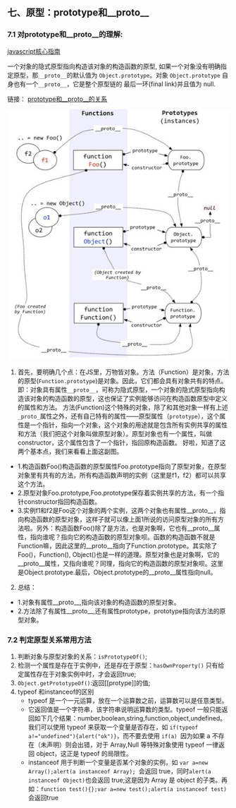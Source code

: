 ## 七、原型：prototype和__proto__

### 7.1 对prototype和__proto__的理解:

[javascript核心指南](http://www.cnblogs.com/ifishing/archive/2010/12/08/1900594.html) 

一个对象的隐式原型指向构造该对象的构造函数的原型,
如果一个对象没有明确指定原型，那`__proto__`的默认值为 `Object.prototype`。对象 `Object.prototype` 自身也有一个`__proto__`，它是整个原型链的 最后一环(final link)并且值为 null. 

链接：
[prototype和__proto__的关系](https://www.zhihu.com/question/34183746/answer/58155878) 

![](pic/prototype.jpg)

1. 首先，要明确几个点：在JS里，万物皆对象。方法（Function）是对象，方法的原型(`Function.prototype`)是对象。因此，它们都会具有对象共有的特点。即：对象具有属性`__proto__`，可称为隐式原型，一个对象的隐式原型指向构造该对象的构造函数的原型，这也保证了实例能够访问在构造函数原型中定义的属性和方法。
方法(Function)这个特殊的对象，除了和其他对象一样有上述`_proto_`属性之外，还有自己特有的属性——原型属性（`prototype`），这个属性是一个指针，指向一个对象，这个对象的用途就是包含所有实例共享的属性和方法（我们把这个对象叫做原型对象）。原型对象也有一个属性，叫做constructor，这个属性包含了一个指针，指回原构造函数。
好啦，知道了这两个基本点，我们来看看上面这副图。
  + 1.构造函数Foo()构造函数的原型属性Foo.prototype指向了原型对象，在原型对象里有共有的方法，所有构造函数声明的实例（这里是f1，f2）都可以共享这个方法。
  + 2.原型对象Foo.prototype,Foo.prototype保存着实例共享的方法，有一个指针constructor指回构造函数。
  + 3.实例f1和f2是Foo这个对象的两个实例，这两个对象也有属性__proto__，指向构造函数的原型对象，这样子就可以像上面1所说的访问原型对象的所有方法啦。另外：构造函数Foo()除了是方法，也是对象啊，它也有__proto__属性，指向谁呢？指向它的构造函数的原型对象呗。函数的构造函数不就是Function嘛，因此这里的__proto__指向了Function.prototype。其实除了Foo()，Function(), Object()也是一样的道理。原型对象也是对象啊，它的__proto__属性，又指向谁呢？同理，指向它的构造函数的原型对象呗。这里是Object.prototype.最后，Object.prototype的__proto__属性指向null。

2. 总结：
  + 1.对象有属性__proto__,指向该对象的构造函数的原型对象。
  + 2.方法除了有属性__proto__,还有属性prototype，prototype指向该方法的原型对象。

### 7.2 判定原型关系常用方法

1. 判断对象与原型对象的关系：`isPrototypeOf()`;
2. 检测一个属性是存在于实例中，还是存在于原型：`hasOwnProperty()`
   只有给定属性存在于对象实例中时，才会返回true;
3. `Object.getPrototypeOf()`:返回[[protype]]的值;
4. typeof 和instanceof的区别
    * typeof 是一个一元运算，放在一个运算数之前，运算数可以是任意类型。
    * 它返回值是一个字符串，该字符串说明运算数的类型。typeof 一般只能返回如下几个结果：number,boolean,string,function,object,undefined。我们可以使用 typeof 来获取一个变量是否存在，如 `if(typeof a!="undefined"){alert("ok")}`，而不要去使用 `if(a) `因为如果 a 不存在（未声明）则会出错，对于 Array,Null 等特殊对象使用 typeof 一律返回 object，这正是 typeof 的局限性。
    * instanceof 用于判断一个变量是否某个对象的实例，如 `var a=new Array();alert(a instanceof Array); `会返回 true，同时` alert(a instanceof Object) `也会返回 true;这是因为 Array 是 object 的子类。再如：`function test(){};var a=new test();alert(a instanceof test)` 会返回true




